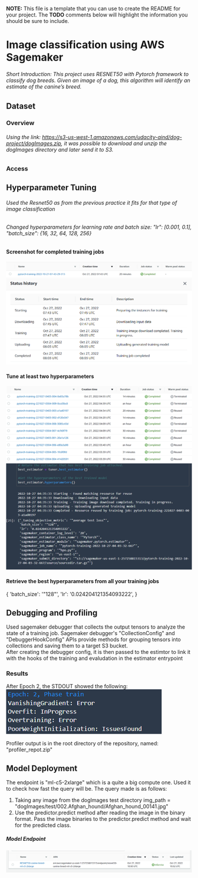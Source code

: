 **NOTE:** This file is a template that you can use to create the README for your project. The **TODO** comments below will highlight the information you should be sure to include.

# Image classification using AWS Sagemaker

<!-- **TODO:** Write a short introduction to your project. -->

###### Short Introduction: This project uses RESNET50 with Pytorch framework to classify dog breeds. Given an image of a dog, this algorithm will identify an estimate of the canine’s breed. 


## Dataset

### Overview
<!-- **TODO**: Explain about the data you are using and where you got it from -->
###### Using the link: https://s3-us-west-1.amazonaws.com/udacity-aind/dog-project/dogImages.zip, it was possible to download and unzip the dogImages directory and later send it to S3.

### Access
<!-- **TODO**: Explain how you are accessing the data in AWS and how you uploaded it -->

## Hyperparameter Tuning
<!-- **TODO**: What kind of model did you choose for this experiment and why? Give an overview of the types of parameters and their ranges used for the hyperparameter search -->

###### Used the Resnet50 as from the previous practice it fits for that type of image classification 
###### Changed hyperparameters for learning rate and batch size: "lr": [0.001, 0.1], "batch_size": {16, 32, 64, 128, 256}



<!-- Remember that your README should:
- Include a screenshot of completed training jobs
- Logs metrics during the training process
- Tune at least two hyperparameters
- Retrieve the best best hyperparameters from all your training jobs -->

#### Screenshot for completed training jobs
![Training Jobs](screenshots/training_job.png "Training Jobs Completed")
![Training Jobs Logs](./screenshots/logs.png "Training Jobs Completed Logs")

#### Tune at least two hyperparameters
![HPO Training Jobs](./screenshots/hyperparameter_training_jobs.png "Hyperparameter tuning")
![Selected Best Hyperparameters](./screenshots/best_hyperparameter.png "Training Jobs Completed")

#### Retrieve the best hyperparameters from all your training jobs
{ 'batch_size': '"128"',
 'lr': '0.024204121354093222',
}


## Debugging and Profiling
<!-- **TODO**: Give an overview of how you performed model debugging and profiling in Sagemaker -->
Used sagemaker debugger that collects the output tensors to analyze the state of a training job. 
Sagemaker debugger's "CollectionConfig" and "DebuggerHookConfig" APIs provide methods for grouping tensors into collections and saving them to a target S3 bucket.  
After creating the debugger config, it is then passed to the estimtor to link it with the hooks of the training and evaludation in the estimator entrypoint

### Results
<!-- **TODO**: What are the results/insights did you get by profiling/debugging your model? -->
After Epoch 2, the STDOUT showed the following:
![Degbug Output](./screenshots/debugger.png "Debugger logs")

Profiler output is in the root directory of the repository, named: "profiler_repot.zip"
<!-- **TODO** Remember to provide the profiler html/pdf file in your submission. -->


## Model Deployment
<!-- **TODO**: Give an overview of the deployed model and instructions on how to query the endpoint with a sample input. -->
The endpoint is "ml-c5-2xlarge" which is a quite a big compute one. Used it to check how fast the query will be. The query made is as follows:
1. Taking any image from the dogImages test directory
img_path = "dogImages/test/002.Afghan_hound/Afghan_hound_00141.jpg"
2. Use the predictor.predict method after reading the image in the binary format. Pass the image binaries to the predictor.predict method and wait for the predicted class.

##### Model Endpoint
![ml-c5-2xlarge Endpoint](./screenshots/deployed_endpoint.png "SageMaker Deployed Endpoint")

<!-- **TODO** Remember to provide a screenshot of the deployed active endpoint in Sagemaker. -->
